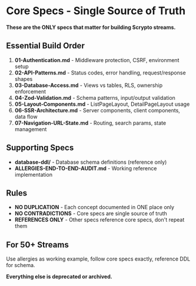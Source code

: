 # Core Specs - Single Source of Truth

**These are the ONLY specs that matter for building Scrypto streams.**

## Essential Build Order
1. **01-Authentication.md** - Middleware protection, CSRF, environment setup
2. **02-API-Patterns.md** - Status codes, error handling, request/response shapes  
3. **03-Database-Access.md** - Views vs tables, RLS, ownership enforcement
4. **04-Zod-Validation.md** - Schema patterns, input/output validation
5. **05-Layout-Components.md** - ListPageLayout, DetailPageLayout usage
6. **06-SSR-Architecture.md** - Server components, client components, data flow
7. **07-Navigation-URL-State.md** - Routing, search params, state management

## Supporting Specs
- **database-ddl/** - Database schema definitions (reference only)
- **ALLERGIES-END-TO-END-AUDIT.md** - Working reference implementation

## Rules
- **NO DUPLICATION** - Each concept documented in ONE place only
- **NO CONTRADICTIONS** - Core specs are single source of truth
- **REFERENCES ONLY** - Other specs reference core specs, don't repeat them

## For 50+ Streams
Use allergies as working example, follow core specs exactly, reference DDL for schema.

**Everything else is deprecated or archived.**